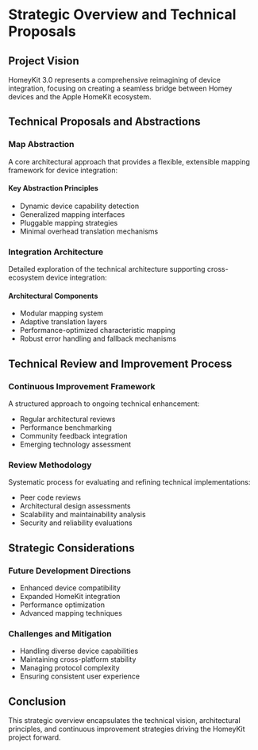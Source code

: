 # Strategic Overview and Technical Proposals

## Project Vision
HomeyKit 3.0 represents a comprehensive reimagining of device integration, focusing on creating a seamless bridge between Homey devices and the Apple HomeKit ecosystem.

## Technical Proposals and Abstractions

### Map Abstraction
A core architectural approach that provides a flexible, extensible mapping framework for device integration:

#### Key Abstraction Principles
- Dynamic device capability detection
- Generalized mapping interfaces
- Pluggable mapping strategies
- Minimal overhead translation mechanisms

### Integration Architecture
Detailed exploration of the technical architecture supporting cross-ecosystem device integration:

#### Architectural Components
- Modular mapping system
- Adaptive translation layers
- Performance-optimized characteristic mapping
- Robust error handling and fallback mechanisms

## Technical Review and Improvement Process

### Continuous Improvement Framework
A structured approach to ongoing technical enhancement:

- Regular architectural reviews
- Performance benchmarking
- Community feedback integration
- Emerging technology assessment

### Review Methodology
Systematic process for evaluating and refining technical implementations:
- Peer code reviews
- Architectural design assessments
- Scalability and maintainability analysis
- Security and reliability evaluations

## Strategic Considerations

### Future Development Directions
- Enhanced device compatibility
- Expanded HomeKit integration
- Performance optimization
- Advanced mapping techniques

### Challenges and Mitigation
- Handling diverse device capabilities
- Maintaining cross-platform stability
- Managing protocol complexity
- Ensuring consistent user experience

## Conclusion
This strategic overview encapsulates the technical vision, architectural principles, and continuous improvement strategies driving the HomeyKit project forward.